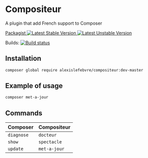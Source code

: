 # Compositeur

A plugin that add French support to Composer

[Packagist ![Latest Stable Version][Packagist Stable Image] ![Latest Unstable Version][Packagist Unstable Image]][Packagist]

Builds: 
[![Build status][Travis Master image]][Travis Master]

## Installation

```bash
composer global require alexislefebvre/compositeur:dev-master
```

## Example of usage

```bash
composer met-a-jour
```

## Commands

| Composer   | Compositeur   |
| ---------- | ------------- |
| `diagnose` | `docteur`     |
| `show`     | `spectacle`   |
| `update`   | `met-a-jour`  |

[Packagist]: https://packagist.org/packages/alexislefebvre/compositeur
[Packagist Stable Image]: https://poser.pugx.org/alexislefebvre/compositeur/v/stable.svg
[Packagist Unstable Image]: https://poser.pugx.org/alexislefebvre/compositeur/v/unstable.svg

[Travis Master image]: https://travis-ci.com/alexislefebvre/compositeur.svg?branch=master
[Travis Master]: https://travis-ci.com/alexislefebvre/compositeur
